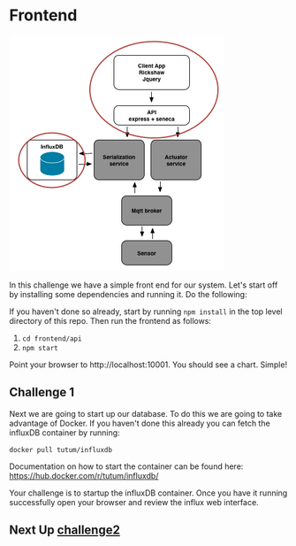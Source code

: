 # Frontend

![image](../images/challenge1.png)

In this challenge we have a simple front end for our system. Let's start off by installing some dependencies and running it. Do the following:

If you haven't done so already, start by running `npm install` in the top level directory of this repo. Then run the frontend as follows:

1. `cd frontend/api`
2. `npm start`

Point your browser to http://localhost:10001. You should see a chart. Simple!

## Challenge 1
Next we are going to start up our database. To do this we are going to take advantage of Docker. If you haven't done this already you can fetch the influxDB container by running:

```
docker pull tutum/influxdb
```

Documentation on how to start the container can be found here: https://hub.docker.com/r/tutum/influxdb/

Your challenge is to startup the influxDB container. Once you have it running successfully open your browser and review the influx web interface.

## Next Up [challenge2](../challenge2/README.md)
